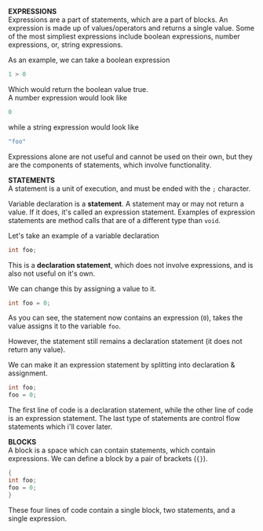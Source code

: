 **EXPRESSIONS**\
Expressions are a part of statements, which are a part of blocks.
An expression is made up of values/operators and returns a single value.
Some of the most simpliest expressions include boolean expressions, number expressions, or, string expressions.

As an example, we can take a boolean expression
```java
1 > 0
```

Which would return the boolean value true.\
A number expression would look like
```java
0
```

while a string expression would look like
```java
"foo"
```


Expressions alone are not useful and cannot be used on their own, but they are the components of statements, which involve functionality.

**STATEMENTS**\
A statement is a unit of execution, and must be ended with the `;` character.

Variable declaration is a **statement**.
A statement may or may not return a value. If it does, it's called an expression statement. Examples of expression statements are method calls that are of a different type than `void`.

Let's take an example of a variable declaration
```java
int foo;
```

This is a **declaration statement**, which does not involve expressions, and is also not useful on it's own.

We can change this by assigning a value to it.
```java
int foo = 0;
```

As you can see, the statement now contains an expression (`0`), takes the value assigns it to the variable `foo`.

However, the statement still remains a declaration statement (it does not return any value).

We can make it an expression statement by splitting into declaration & assignment.
```java
int foo;
foo = 0;
```

The first line of code is a declaration statement, while the other line of code is an expression statement.
The last type of statements are control flow statements which i'll cover later.

**BLOCKS**\
A block is a space which can contain statements, which contain expressions.
We can define a block by a pair of brackets (`{}`).
```java
{
int foo;
foo = 0;
}
```

These four lines of code contain a single block, two statements, and a single expression.